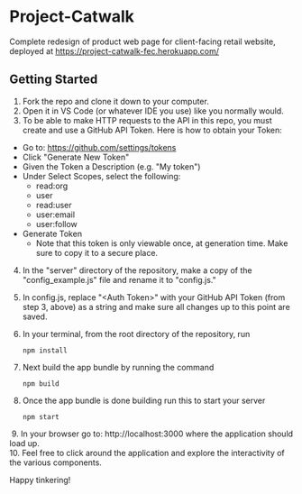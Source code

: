 # Project-Catwalk
Complete redesign of product web page for client-facing retail website, deployed at https://project-catwalk-fec.herokuapp.com/
​
## Getting Started​
1. Fork the repo and clone it down to your computer.
​
2. Open it in VS Code (or whatever IDE you use) like you normally would.
​
3. To be able to make HTTP requests to the API in this repo, you must create and use a GitHub API Token. Here is how to obtain your Token:
- Go to: https://github.com/settings/tokens
- Click "Generate New Token"
- Given the Token a Description (e.g. "My token")
- Under Select Scopes, select the following:
  - read:org
  - user
  - read:user
  - user:email
  - user:follow
- Generate Token
  - Note that this token is only viewable once, at generation time. Make sure to copy it to a secure place.
​
4. In the "server" directory of the repository, make a copy of the "config_example.js" file and rename it to "config.js."
​
5. In config.js, replace "\<Auth Token\>" with your GitHub API Token (from step 3, above) as a string and make sure all changes up to this point are saved.
​
6. In your terminal, from the root directory of the repository, run
    ```
    npm install
    ```
7. Next build the app bundle by running the command
    ```
    npm build
    ```

8. Once the app bundle is done building run this to start your server
    ```
    npm start
    ```
​
9. In your browser go to: http://localhost:3000 where the application should load up.  
​
10. Feel free to click around the application and explore the interactivity of the various components.
​

Happy tinkering!
